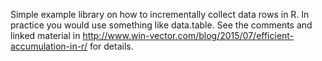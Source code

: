 
Simple example library on how to incrementally collect data rows in R.  In practice you would use something like data.table.  See the comments and linked material in http://www.win-vector.com/blog/2015/07/efficient-accumulation-in-r/ for details.